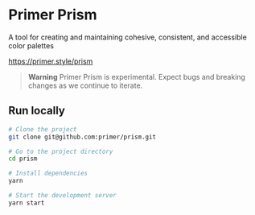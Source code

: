 # Primer Prism


A tool for creating and maintaining cohesive, consistent, and accessible color palettes

https://primer.style/prism

> **Warning**
> Primer Prism is experimental. Expect bugs and breaking changes as we continue to iterate. 


## Run locally

```bash
# Clone the project
git clone git@github.com:primer/prism.git

# Go to the project directory
cd prism

# Install dependencies
yarn

# Start the development server
yarn start
```
